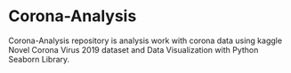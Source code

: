 # Corona-Analysis
 Corona-Analysis repository is analysis work with corona data using kaggle Novel Corona Virus 2019 dataset and Data Visualization with Python Seaborn Library.
